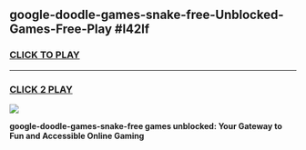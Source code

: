 
## google-doodle-games-snake-free-Unblocked-Games-Free-Play #l42lf
<h3>
<a href="https://us.freeplayer.one?title=google-doodle-games-snake-free&ref=9M">CLICK TO PLAY</a></h3>
<hr>

<h3>
<a href="https://us.freeplayer.one?title=google-doodle-games-snake-free&ref=9M">CLICK 2 PLAY</a>
  
</h3>

<a href="https://us.freeplayer.one?title=google-doodle-games-snake-free&ref=9M"><img src="https://clearcache.store/games.png"></a>


**google-doodle-games-snake-free games unblocked: Your Gateway to Fun and Accessible Online Gaming**
